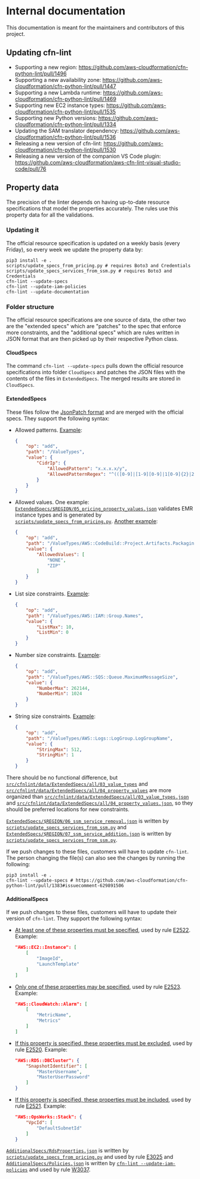 # Internal documentation

This documentation is meant for the maintainers and contributors of this project.

## Updating cfn-lint

- Supporting a new region: https://github.com/aws-cloudformation/cfn-python-lint/pull/1496
- Supporting a new availability zone: https://github.com/aws-cloudformation/cfn-python-lint/pull/1447
- Supporting a new Lambda runtime: https://github.com/aws-cloudformation/cfn-python-lint/pull/1469
- Supporting new EC2 instance types: https://github.com/aws-cloudformation/cfn-python-lint/pull/1535
- Supporting new Python versions: https://github.com/aws-cloudformation/cfn-python-lint/pull/1334
- Updating the SAM translator dependency: https://github.com/aws-cloudformation/cfn-python-lint/pull/1536
- Releasing a new version of cfn-lint: https://github.com/aws-cloudformation/cfn-python-lint/pull/1530
- Releasing a new version of the companion VS Code plugin: https://github.com/aws-cloudformation/aws-cfn-lint-visual-studio-code/pull/76

## Property data

The precision of the linter depends on having up-to-date resource specifications that model the properties accurately. The rules use this property data for all the validations. 

### Updating it

The official resource specification is updated on a weekly basis (every Friday), so every week we update the property data by:

```shell
pip3 install -e .
scripts/update_specs_from_pricing.py # requires Boto3 and Credentials
scripts/update_specs_services_from_ssm.py # requires Boto3 and Credentials
cfn-lint --update-specs
cfn-lint --update-iam-policies
cfn-lint --update-documentation
```

### Folder structure

The official resource specifications are one source of data, the other two are the "extended specs" which are "patches" to the spec that enforce more constraints, and the "additional specs" which are rules written in JSON format that are then picked up by their respective Python class.

#### CloudSpecs

The command `cfn-lint --update-specs` pulls down the official resource specifications into folder `CloudSpecs` and patches the JSON files with the contents of the files in `ExtendedSpecs`. The merged results are stored in `CloudSpecs`.

#### ExtendedSpecs

These files follow the [JsonPatch format](http://jsonpatch.com/) and are merged with the official specs. They support the following syntax:

- Allowed patterns. [Example](https://github.com/aws-cloudformation/cfn-python-lint/blob/a46773c752247c51effef415bd3462eaec10ab0b/src/cfnlint/data/ExtendedSpecs/all/03_value_types.json#L33-L36):

    ```json
    {
        "op": "add",
        "path": "/ValueTypes",
        "value": {
            "CidrIp": {
                "AllowedPattern": "x.x.x.x/y",
                "AllowedPatternRegex": "^(([0-9]|[1-9][0-9]|1[0-9]{2}|2[0-4][0-9]|25[0-5])\\.){3}([0-9]|[1-9][0-9]|1[0-9]{2}|2[0-4][0-9]|25[0-5])(/([0-9]|[1-2][0-9]|3[0-2]))$"
            }
        }
    }
    ```

- Allowed values. One example: [`ExtendedSpecs/$REGION/05_pricing_property_values.json`](https://github.com/aws-cloudformation/cfn-python-lint/blob/main/src/cfnlint/data/ExtendedSpecs/all/05_pricing_property_values.json) validates EMR instance types and is generated by [`scripts/update_specs_from_pricing.py`](https://github.com/aws-cloudformation/cfn-python-lint/blob/cc6ac28ff7deba86cb82813733cceec4bdff68a2/scripts/update_specs_from_pricing.py#L235). [Another example](https://github.com/aws-cloudformation/cfn-python-lint/blob/6cce9222c89056f1546f6fee068ce6dc9dfa394e/src/cfnlint/data/ExtendedSpecs/all/03_value_types/aws_codebuild.json#L2-L11):

    ```json
    {
        "op": "add",
        "path": "/ValueTypes/AWS::CodeBuild::Project.Artifacts.Packaging",
        "value": {
            "AllowedValues": [
                "NONE",
                "ZIP"
            ]
        }
    }
    ```

- List size constraints. [Example](https://github.com/aws-cloudformation/cfn-python-lint/blob/6cce9222c89056f1546f6fee068ce6dc9dfa394e/src/cfnlint/data/ExtendedSpecs/all/03_value_types/aws_iam.json#L71-L78):

    ```json
    {
        "op": "add",
        "path": "/ValueTypes/AWS::IAM::Group.Names",
        "value": {
            "ListMax": 10,
            "ListMin": 0
        }
    }
    ```

- Number size constraints. [Example](https://github.com/aws-cloudformation/cfn-python-lint/blob/df8d065380e49e53dad9513dab41c2438e105f43/src/cfnlint/data/ExtendedSpecs/all/03_value_types/aws_sqs.json#L17-L24):

    ```json
    {
        "op": "add",
        "path": "/ValueTypes/AWS::SQS::Queue.MaximumMessageSize",
        "value": {
            "NumberMax": 262144,
            "NumberMin": 1024
        }
    }
    ```

- String size constraints. [Example](https://github.com/aws-cloudformation/cfn-python-lint/blob/67fc5bb210b020e3226261f966a01726d574475d/src/cfnlint/data/ExtendedSpecs/all/03_value_types/aws_logs.json#L2-L9):

    ```json
    {
        "op": "add",
        "path": "/ValueTypes/AWS::Logs::LogGroup.LogGroupName",
        "value": {
            "StringMax": 512,
            "StringMin": 1
        }
    }
    ```

There should be no functional difference, but [`src/cfnlint/data/ExtendedSpecs/all/03_value_types`](https://github.com/aws-cloudformation/cfn-python-lint/tree/main/src/cfnlint/data/ExtendedSpecs/all/03_value_types) and [`src/cfnlint/data/ExtendedSpecs/all/04_property_values`](https://github.com/aws-cloudformation/cfn-python-lint/tree/main/src/cfnlint/data/ExtendedSpecs/all/04_property_values) are more organized than [`src/cfnlint/data/ExtendedSpecs/all/03_value_types.json`](https://github.com/aws-cloudformation/cfn-python-lint/blob/main/src/cfnlint/data/ExtendedSpecs/all/03_value_types.json) and [`src/cfnlint/data/ExtendedSpecs/all/04_property_values.json`](https://github.com/aws-cloudformation/cfn-python-lint/blob/main/src/cfnlint/data/ExtendedSpecs/all/04_property_values.json), so they should be preferred locations for new constraints. 

[`ExtendedSpecs/$REGION/06_ssm_service_removal.json`](https://github.com/aws-cloudformation/cfn-python-lint/blob/main/src/cfnlint/data/ExtendedSpecs/us-gov-east-1/06_ssm_service_removal.json) is written by [`scripts/update_specs_services_from_ssm.py`](https://github.com/aws-cloudformation/cfn-python-lint/blob/cc6ac28ff7deba86cb82813733cceec4bdff68a2/scripts/update_specs_services_from_ssm.py#L165) and [`ExtendedSpecs/$REGION/07_ssm_service_addition.json`](https://github.com/aws-cloudformation/cfn-python-lint/blob/main/src/cfnlint/data/ExtendedSpecs/us-gov-east-1/07_ssm_service_addition.json) is written by [`scripts/update_specs_services_from_ssm.py`](https://github.com/aws-cloudformation/cfn-python-lint/blob/cc6ac28ff7deba86cb82813733cceec4bdff68a2/scripts/update_specs_services_from_ssm.py#L204).

If we push changes to these files, customers will have to update `cfn-lint`. The person changing the file(s) can also see the changes by running the following: 

```shell
pip3 install -e .
cfn-lint --update-specs # https://github.com/aws-cloudformation/cfn-python-lint/pull/1383#issuecomment-629891506
```

#### AdditionalSpecs

If we push changes to these files, customers will have to update their version of `cfn-lint`. They support the following syntax:

- [At least one of these properties must be specified](https://github.com/aws-cloudformation/cfn-python-lint/blob/b788cc9bd3d49ed20d5f2e58602755a0ef37f52c/src/cfnlint/data/AdditionalSpecs/AtLeastOne.json#L20-L25), used by rule [E2522](https://github.com/aws-cloudformation/cfn-python-lint/blob/main/src/cfnlint/rules/resources/properties/AtLeastOne.py). Example:

    ```json
    "AWS::EC2::Instance": [ 
        [ 
            "ImageId", 
            "LaunchTemplate" 
        ] 
    ]
    ```

- [Only one of these properties may be specified](https://github.com/aws-cloudformation/cfn-python-lint/blob/b788cc9bd3d49ed20d5f2e58602755a0ef37f52c/src/cfnlint/data/AdditionalSpecs/OnlyOne.json#L79-L84), used by rule [E2523](https://github.com/aws-cloudformation/cfn-python-lint/blob/main/src/cfnlint/rules/resources/properties/OnlyOne.py). Example:

    ```json
    "AWS::CloudWatch::Alarm": [ 
        [ 
            "MetricName", 
            "Metrics" 
        ] 
    ]
    ```

- [If this property is specified, these properties must be excluded](https://github.com/aws-cloudformation/cfn-python-lint/blob/b788cc9bd3d49ed20d5f2e58602755a0ef37f52c/src/cfnlint/data/AdditionalSpecs/Exclusive.json#L102-L107), used by rule [E2520](https://github.com/aws-cloudformation/cfn-python-lint/blob/main/src/cfnlint/rules/resources/properties/Exclusive.py). Example:

    ```json
    "AWS::RDS::DBCluster": { 
        "SnapshotIdentifier": [ 
            "MasterUsername", 
            "MasterUserPassword" 
        ] 
    }
    ```

- [If this property is specified, these properties must be included](https://github.com/aws-cloudformation/cfn-python-lint/blob/b788cc9bd3d49ed20d5f2e58602755a0ef37f52c/src/cfnlint/data/AdditionalSpecs/Inclusive.json#L48-L52), used by rule [E2521](https://github.com/aws-cloudformation/cfn-python-lint/blob/main/src/cfnlint/rules/resources/properties/Inclusive.py). Example:

    ```json
    "AWS::OpsWorks::Stack": { 
        "VpcId": [ 
            "DefaultSubnetId" 
        ] 
    }
    ```

[`AdditionalSpecs/RdsProperties.json`](https://github.com/aws-cloudformation/cfn-python-lint/blob/main/src/cfnlint/data/AdditionalSpecs/RdsProperties.json) is written by [`scripts/update_specs_from_pricing.py`](https://github.com/aws-cloudformation/cfn-python-lint/blob/cc6ac28ff7deba86cb82813733cceec4bdff68a2/scripts/update_specs_from_pricing.py#L189) and used by rule [E3025](https://github.com/aws-cloudformation/cfn-python-lint/blob/main/src/cfnlint/rules/resources/rds/InstanceSize.py) and [`AdditionalSpecs/Policies.json`](https://github.com/aws-cloudformation/cfn-python-lint/blob/main/src/cfnlint/data/AdditionalSpecs/Policies.json) is written by [`cfn-lint --update-iam-policies`](https://github.com/aws-cloudformation/cfn-python-lint/blob/cc6ac28ff7deba86cb82813733cceec4bdff68a2/src/cfnlint/maintenance.py#L173) and used by rule [W3037](https://github.com/aws-cloudformation/cfn-python-lint/blob/main/src/cfnlint/rules/resources/iam/Permissions.py).
